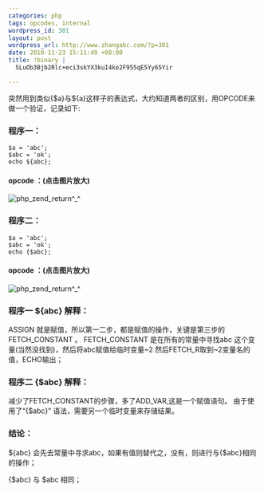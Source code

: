 ```yaml
--- 
categories: php
tags: opcodes, internal
wordpress_id: 301
layout: post
wordpress_url: http://www.zhangabc.com/?p=301
date: 2010-11-23 15:11:49 +08:00
title: !binary |
  5LuOb3Bjb2Rlc+eci3skYX3kuI4ke2F955qE5Yy65Yir

---
```

突然用到类似{$a}与${a}这样子的表达式，大约知道两者的区别，用OPCODE来做一个验证，记录如下:


### 程序一：
    $a = 'abc';
    $abc = 'ok';
    echo ${abc};
#### opcode ：(点击图片放大)
![php_zend_return^_^]( http://pemsys.duapp.com/blog/opcode_array_1.jpg)

### 程序二：

    $a = 'abc';
    $abc = 'ok';
    echo {$abc};

#### opcode ：(点击图片放大)
![php_zend_return^_^]( http://pemsys.duapp.com/blog/opcode_array_2.jpg)

### 程序一 ${abc} 解释：
ASSIGN 就是赋值，所以第一二步，都是赋值的操作，关键是第三步的 FETCH_CONSTANT 。
FETCH_CONSTANT 是在所有的常量中寻找abc 这个变量(当然没找到)，然后将abc赋值给临时变量~2
然后FETCH_R取到~2变量名的值，ECHO输出；

### 程序二 {$abc} 解释：
减少了FETCH_CONSTANT的步骤，多了ADD_VAR,这是一个赋值语句。
由于使用了“{$abc}” 语法，需要另一个临时变量来存储结果。

### 结论：

${abc} 会先去常量中寻求abc，如果有值则替代之，没有，则进行与{$abc}相同的操作；

{$abc} 与 $abc 相同；
